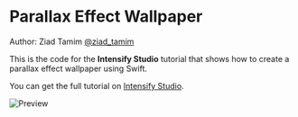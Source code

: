 # Parallax Effect Wallpaper

Author: Ziad Tamim [@ziad_tamim](https://twitter.com/ziad_tamim)

This is the code for the **Intensify Studio** tutorial that shows how to create a parallax effect wallpaper using Swift.

You can get the full tutorial on [Intensify Studio](https://medium.com/@ziad_tamim/3a3ae7aa1679).

![Preview](http://intensifystudio.com/gifs/parallax-effect-wallpaper-ios-swift.gif)
